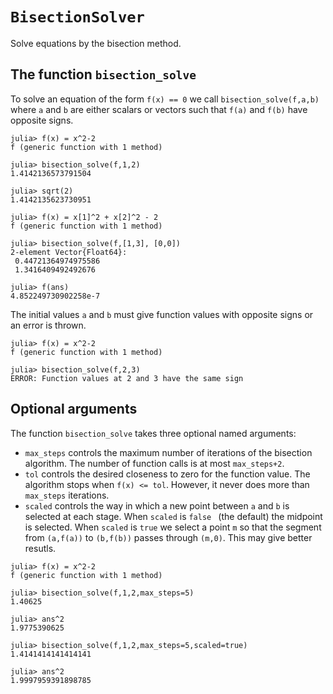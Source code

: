 # `BisectionSolver`

Solve equations by the bisection method. 

## The function `bisection_solve`

To solve an equation of the form `f(x) == 0` we call `bisection_solve(f,a,b)`
where `a` and `b` are either scalars or vectors such that `f(a)` and `f(b)`
have opposite signs.

```
julia> f(x) = x^2-2
f (generic function with 1 method)

julia> bisection_solve(f,1,2)
1.4142136573791504

julia> sqrt(2)
1.4142135623730951

julia> f(x) = x[1]^2 + x[2]^2 - 2
f (generic function with 1 method)

julia> bisection_solve(f,[1,3], [0,0])
2-element Vector{Float64}:
 0.44721364974975586
 1.3416409492492676

julia> f(ans)
4.852249730902258e-7
```

The initial values `a` and `b` must give function values with opposite signs or
an error is thrown.

```
julia> f(x) = x^2-2
f (generic function with 1 method)

julia> bisection_solve(f,2,3)
ERROR: Function values at 2 and 3 have the same sign
```

## Optional arguments

The function `bisection_solve` takes three optional named arguments:
* `max_steps` controls the maximum number of iterations of the bisection algorithm. The number of function calls is at most `max_steps+2`.
* `tol` controls the desired closeness to zero for the function value. The algorithm stops when `f(x) <= tol`. However, it never does more than `max_steps` iterations.
* `scaled` controls the way in which a new point between `a` and `b` is selected at each stage. When `scaled` is `false ` (the default) the midpoint is selected. When `scaled` is `true` we select a point `m` so that the segment from `(a,f(a))` to `(b,f(b))` passes through `(m,0)`. This may give better resutls.

```
julia> f(x) = x^2-2
f (generic function with 1 method)

julia> bisection_solve(f,1,2,max_steps=5)
1.40625

julia> ans^2
1.9775390625

julia> bisection_solve(f,1,2,max_steps=5,scaled=true)
1.4141414141414141

julia> ans^2
1.9997959391898785

```

